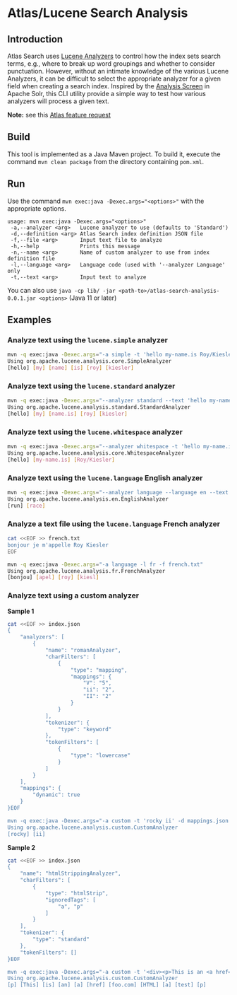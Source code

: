 # Atlas/Lucene Search Analysis

## Introduction

Atlas Search uses [Lucene Analyzers](https://docs.atlas.mongodb.com/reference/atlas-search/analyzers/) to control how the index sets search terms, e.g., where to break up word groupings and whether to consider punctuation. However, without an intimate knowledge of the various Lucene Analyzers, it can be difficult to select the appropriate analyzer for a given field when creating a search index. Inspired by the [Analysis Screen](https://lucene.apache.org/solr/guide/8_6/analysis-screen.html) in Apache Solr, this CLI utility provide a simple way to test how various analyzers will process a given text.

**Note:** see this [Atlas feature request](https://feedback.mongodb.com/forums/924868-atlas-search/suggestions/41501065-analzye-endpoint-or-analysis-screen)

## Build

This tool is implemented as a Java Maven project. To build it, execute the command `mvn clean package` from the directory containing `pom.xml`.

## Run

Use the command `mvn exec:java -Dexec.args="<options>"` with the appropriate options.

```
usage: mvn exec:java -Dexec.args="<options>"
 -a,--analyzer <arg>   Lucene analyzer to use (defaults to 'Standard')
 -d,--definition <arg> Atlas Search index definition JSON file
 -f,--file <arg>       Input text file to analyze
 -h,--help             Prints this message
 -n,--name <arg>       Name of custom analyzer to use from index definition file
 -l,--language <arg>   Language code (used with '--analyzer Language' only
 -t,--text <arg>       Input text to analyze
```

You can also use `java -cp lib/ -jar <path-to>/atlas-search-analysis-0.0.1.jar <options>` (Java 11 or later)

## Examples

### Analyze text using the `lucene.simple` analyzer

```bash
mvn -q exec:java -Dexec.args="-a simple -t 'hello my-name.is Roy/Kiesler'"
Using org.apache.lucene.analysis.core.SimpleAnalyzer
[hello] [my] [name] [is] [roy] [kiesler]
```

### Analyze text using the `lucene.standard` analyzer

```bash
mvn -q exec:java -Dexec.args="--analyzer standard --text 'hello my-name.is Roy/Kiesler'"
Using org.apache.lucene.analysis.standard.StandardAnalyzer
[hello] [my] [name.is] [roy] [kiesler]
```

### Analyze text using the `lucene.whitespace` analyzer

```bash
mvn -q exec:java -Dexec.args="--analyzer whitespace -t 'hello my-name.is Roy/Kiesler'"
Using org.apache.lucene.analysis.core.WhitespaceAnalyzer
[hello] [my-name.is] [Roy/Kiesler]
```

### Analyze text using the `lucene.language` English analyzer

```bash
mvn -q exec:java -Dexec.args="--analyzer language --language en --text 'running a race'"
Using org.apache.lucene.analysis.en.EnglishAnalyzer
[run] [race]
```

### Analyze a text file using the `lucene.language` French analyzer

```bash
cat <<EOF >> french.txt
bonjour je m'appelle Roy Kiesler
EOF

mvn -q exec:java -Dexec.args="-a language -l fr -f french.txt"
Using org.apache.lucene.analysis.fr.FrenchAnalyzer
[bonjou] [apel] [roy] [kiesl]
```

### Analyze text using a custom analyzer

**Sample 1**

```bash
cat <<EOF >> index.json
{
	"analyzers": [
		{
			"name": "romanAnalyzer",
			"charFilters": [
				{
					"type": "mapping",
					"mappings": {
						"V": "5",
						"ii": "2",
						"II": "2"
					}
				}
			],
			"tokenizer": {
				"type": "keyword"
			},
			"tokenFilters": [
				{
					"type": "lowercase"
				}
			]
		}
	],
	"mappings": {
		"dynamic": true
	}
}EOF

mvn -q exec:java -Dexec.args="-a custom -t 'rocky ii' -d mappings.json -n romanAnalyzer"
Using org.apache.lucene.analysis.custom.CustomAnalyzer
[rocky] [ii]
```

**Sample 2**

```bash
cat <<EOF >> index.json
{
	"name": "htmlStrippingAnalyzer",
	"charFilters": [
		{
			"type": "htmlStrip",
			"ignoredTags": [
				"a", "p"
			]
		}
	],
	"tokenizer": {
		"type": "standard"
	},
	"tokenFilters": []
}EOF

mvn -q exec:java -Dexec.args="-a custom -t '<div><p>This is an <a href="foo.com">HTML</a> test</p></div>' -d mappings.json -n htmlStrippingAnalyzer"
Using org.apache.lucene.analysis.custom.CustomAnalyzer
[p] [This] [is] [an] [a] [href] [foo.com] [HTML] [a] [test] [p]
